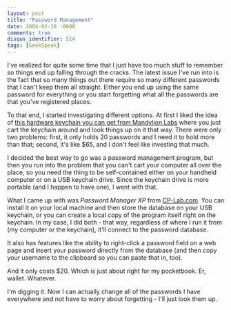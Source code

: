 ```yaml
---
layout: post
title: "Password Management"
date: 2004-02-18 -0800
comments: true
disqus_identifier: 514
tags: [GeekSpeak]
---
```

I've realized for quite some time that I just have too much stuff to
remember so things end up falling through the cracks. The latest issue
I've run into is the fact that so many things out there require so many
different passwords that I can't keep them all straight. Either you end
up using the same password for everything or you start forgetting what
all the passwords are that you've registered places.
 
 To that end, I started investigating different options. At first I
liked the idea of [this hardware keychain you can get from Mandylion
Labs](http://www.mandylionlabs.com/) where you just cart the keychain
around and look things up on it that way. There were only two problems:
first, it only holds 20 passwords and I need it to hold more than that;
second, it's like \$65, and I don't feel like investing that much.
 
 I decided the best way to go was a password management program, but
then you run into the problem that you can't cart your computer all over
the place, so you need the thing to be self-contained either on your
handheld computer or on a USB keychain drive. Since the keychain drive
is more portable (and I happen to have one), I went with that.
 
 What I came up with was *Password Manager XP* from
[CP-Lab.com](http://www.cp-lab.com). You can install it on your local
machine and then store the database on your USB keychain, or you can
create a local copy of the program itself right on the keychain. In my
case, I did both - that way, regardless of where I run it from (my
computer or the keychain), it'll connect to the password database.
 
 It also has features like the ability to right-click a password field
on a web page and insert your password directly from the database (and
then copy your username to the clipboard so you can paste that in,
too).
 
 And it only costs \$20. Which is just about right for my pocketbook.
Er, wallet. Whatever.
 
 I'm digging it. Now I can actually change all of the passwords I have
everywhere and not have to worry about forgetting - I'll just look them
up.
